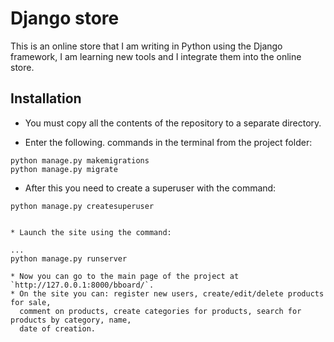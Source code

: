# Django store
This is an online store that I am writing in Python using the Django framework, I am learning new tools and
I integrate them into the online store.

## Installation

* You must copy all the contents of the repository to a separate directory.

* Enter the following. commands in the terminal from the project folder:

```
python manage.py makemigrations
python manage.py migrate
```

* After this you need to create a superuser with the command:

```
python manage.py createsuperuser


* Launch the site using the command:

...
python manage.py runserver

* Now you can go to the main page of the project at `http://127.0.0.1:8000/bboard/`.
* On the site you can: register new users, create/edit/delete products for sale,
  comment on products, create categories for products, search for products by category, name,
  date of creation.
